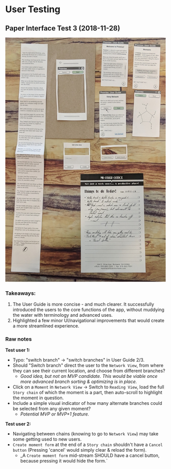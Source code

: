 # User Testing

## Paper Interface Test 3 (2018-11-28)

![Paper Interface Test 3](https://github.com/sjlutterbie/storychain-dev-notes/blob/master/user-feedback/paperTest3.jpg)

### Takeaways:

1. The User Guide is more concise - and much clearer. It successfully introduced
   the users to the core functions of the app, without muddying the water with
   terminology and advanced uses.
2. Highlighted a few minor UI/navigational improvements that would create a
   more streamlined experience.

### Raw notes

__Test user 1:__

* Typo: "switch branch" -> "switch branches" in User Guide 2/3.
* Should "Switch branch" direct the user to the `Network View`, from where
    they can see their current location, and choose from different branches?
  * _Good idea, but not an MVP candidate. This would be viable once more
     advanced branch sorting & optimizing is in place._
* Click on a `Moment` in `Network View` -> Switch to `Reading View`, load
  the full `Story chain` of which the moment is a part, then auto-scroll to
  highlight the moment in question.
* Include a simple visual indicator of how many alternate branches could be
  selected from any given moment?
  * _Potential MVP or MVP+1 feature._

__Test user 2:__

* Navigating between chains (knowing to go to `Network View`) may take some
    getting used to new users.
* `Create moment form` at the end of a `Story chain` shouldn't have a
  `Cancel button` (Pressing 'cancel' would simply clear & reload the form).
  * _A `Create moment form` mid-stream SHOULD have a cancel button, because
     pressing it would hide the form.`
